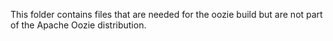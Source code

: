 ﻿This folder contains files that are needed for the oozie build but are not part of the Apache Oozie distribution.
